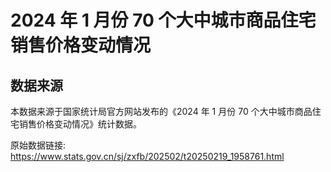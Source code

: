# 2024 年 1 月份 70 个大中城市商品住宅销售价格变动情况

## 数据来源

本数据来源于国家统计局官方网站发布的《2024 年 1 月份 70 个大中城市商品住宅销售价格变动情况》统计数据。

原始数据链接: https://www.stats.gov.cn/sj/zxfb/202502/t20250219_1958761.html
